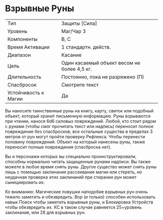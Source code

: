 
# Взрывные Руны

| | |
|---|---|
|Тип|Защиты [Сила]|
|Уровень| Маг/Чар 3|
|Компоненты| В, С|
|Время Активации| 1 стандартн. действ.|
|Диапазон| Касание|
|Цель| Один касаемый объект весом не более 4,5 кг.|
|Длительность| Постоянно, пока не разряжено (П)|
|Спасбросок| Смотрите текст|
|Устойчивость к Магии| Да|

Вы наносите таинственные руны на книгу, карту, свиток или подобный объект, который хранит письменную информацию. Руны взрываются при чтении, нанося 6d6 силовых повреждений. Любой, кто стоит рядом с рунами (чтобы смог прочитать текст или надпись) переносит полное повреждение без спасбросков; все остальные существа в пределах 3 метров от рун могут пройти проверку Рефлекса. Чтобы перенести половину повреждений. Объект на который нанесены руны, также переносит полные повреждения (спасброска нет). 

Вы и персонажи которых вы специально проинструктировали, способны нормально читать защищенные рунами надписи. Вы также можете в любое время снять руны. Другое существо может снять руны лишь с помощью заклинания рассеивание магии или стереть, но неудачная проверка этих заклинаний при стирании рун может сынициировать их. 

Ко вниманию: Магические ловушки наподобие взрывных рун очень тяжело заметить и обезвредить. Вор (и только) способен использовать навык Поиск чтобы заметить взрывные руны, и Блокировка Устройств чтобы обезвредить их. КС в таком случае равняется 25+уровень заклинания, или 28 для взрывных рун.